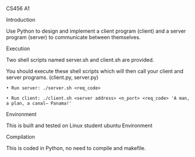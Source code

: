 CS456 A1


Introduction

  Use Python to design and implement a client program (client) and a server program (server) to communicate between themselves.


Execution

  Two shell scripts named server.sh and client.sh are provided.
  
  You should execute these shell scripts which will then call your client and server programs. (client.py, server.py)
  
    • Run server: ./server.sh <req_code>
    
    • Run client: ./client.sh <server address> <n_port> <req_code> 'A man, a plan, a canal— Panama!'


Environment

  This is built and tested on Linux student ubuntu Environment


Compilation

  This is coded in Python, no need to compile and makefile.
